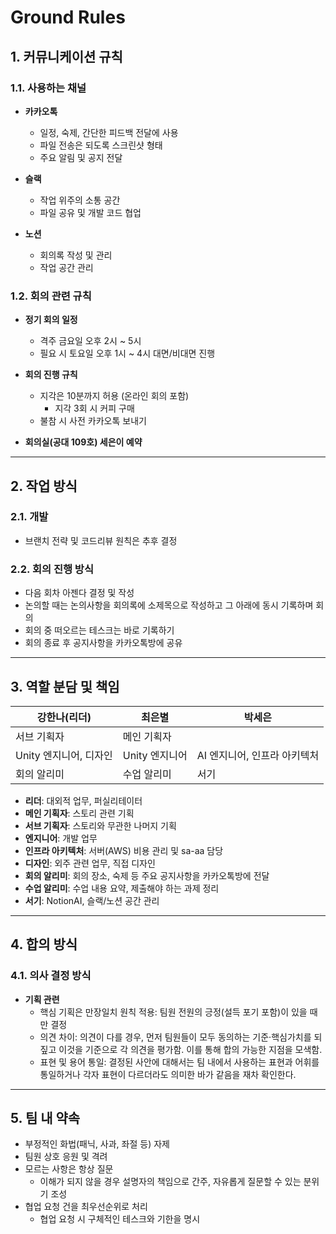 # Ground Rules

## 1. 커뮤니케이션 규칙

### 1.1. 사용하는 채널

- **카카오톡**
  - 일정, 숙제, 간단한 피드백 전달에 사용
  - 파일 전송은 되도록 스크린샷 형태
  - 주요 알림 및 공지 전달

- **슬랙**
  - 작업 위주의 소통 공간
  - 파일 공유 및 개발 코드 협업

- **노션**
  - 회의록 작성 및 관리
  - 작업 공간 관리

### 1.2. 회의 관련 규칙

- **정기 회의 일정**
  - 격주 금요일 오후 2시 ~ 5시
  - 필요 시 토요일 오후 1시 ~ 4시 대면/비대면 진행

- **회의 진행 규칙**
  - 지각은 10분까지 허용 (온라인 회의 포함)  
    - 지각 3회 시 커피 구매
  - 불참 시 사전 카카오톡 보내기

- **회의실(공대 109호) 세은이 예약**

---

## 2. 작업 방식

### 2.1. 개발
- 브랜치 전략 및 코드리뷰 원칙은 추후 결정

### 2.2. 회의 진행 방식
- 다음 회차 아젠다 결정 및 작성
- 논의할 때는 논의사항을 회의록에 소제목으로 작성하고 그 아래에 동시 기록하며 회의
- 회의 중 떠오르는 테스크는 바로 기록하기
- 회의 종료 후 공지사항을 카카오톡방에 공유

---

## 3. 역할 분담 및 책임

| 강한나(리더)         | 최은별        | 박세은                    |
| -------------------- | ------------- | ------------------------- |
| 서브 기획자          | 메인 기획자   |                           |
| Unity 엔지니어, 디자인 | Unity 엔지니어 | AI 엔지니어, 인프라 아키텍처 |
| 회의 알리미          | 수업 알리미   | 서기                      |

- **리더**: 대외적 업무, 퍼실리테이터  
- **메인 기획자**: 스토리 관련 기획  
- **서브 기획자**: 스토리와 무관한 나머지 기획  
- **엔지니어**: 개발 업무  
- **인프라 아키텍처**: 서버(AWS) 비용 관리 및 sa-aa 담당  
- **디자인**: 외주 관련 업무, 직접 디자인  
- **회의 알리미**: 회의 장소, 숙제 등 주요 공지사항을 카카오톡방에 전달  
- **수업 알리미**: 수업 내용 요약, 제출해야 하는 과제 정리  
- **서기**: NotionAI, 슬랙/노션 공간 관리  

---

## 4. 합의 방식

### 4.1. 의사 결정 방식

- **기획 관련**
  - 핵심 기획은 만장일치 원칙 적용: 팀원 전원의 긍정(설득 포기 포함)이 있을 때만 결정
  - 의견 차이: 의견이 다를 경우, 먼저 팀원들이 모두 동의하는 기준·핵심가치를 되짚고 이것을 기준으로 각 의견을 평가함. 이를 통해 합의 가능한 지점을 모색함.
  - 표현 및 용어 통일: 결정된 사안에 대해서는 팀 내에서 사용하는 표현과 어휘를 통일하거나 각자 표현이 다르더라도 의미한 바가 같음을 재차 확인한다.

---

## 5. 팀 내 약속

- 부정적인 화법(패닉, 사과, 좌절 등) 자제
- 팀원 상호 응원 및 격려
- 모르는 사항은 항상 질문
  - 이해가 되지 않을 경우 설명자의 책임으로 간주, 자유롭게 질문할 수 있는 분위기 조성
- 협업 요청 건을 최우선순위로 처리
  - 협업 요청 시 구체적인 테스크와 기한을 명시
